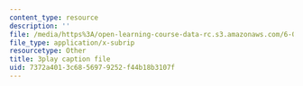 ```yaml
---
content_type: resource
description: ''
file: /media/https%3A/open-learning-course-data-rc.s3.amazonaws.com/6-042j-mathematics-for-computer-science-spring-2015/7372a4013c6856979252f44b18b3107f_vzpFQ3uNyPo.vtt
file_type: application/x-subrip
resourcetype: Other
title: 3play caption file
uid: 7372a401-3c68-5697-9252-f44b18b3107f
---
```

